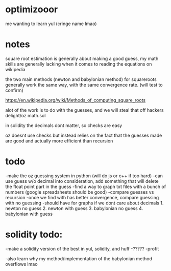 # optimizooor
 me wanting to learn yul (cringe name lmao)

# notes
square root estimation is generally about making a good guess, 
my math skills are generally lacking when it comes to reading the equations on wikipedia



the two main methods (newton and babylonian method) for squareroots
generally work the same way, with the same convergence rate. (will test to confirm)

https://en.wikipedia.org/wiki/Methods_of_computing_square_roots

alot of the work is to do with the guesses, and we will steal that off
hackers delight/oz math.sol

in solidity the decimals dont matter, so checks are easy

oz doesnt use checks but instead relies on the fact that the guesses made are good
and actually more efficient than recursion

# todo
-make the oz guessing system in python (will do js or c++ if too hard)
-can use guess w/o decimal into consideration, add something that will delete the float point part in the guess
-find a way to graph txt files with a bunch of numbers (google spreadsheets should be good)
-compare guesses vs recursion
-once we find with has better convergence, compare guessing with no guessing
-should have for graphs if we dont care about decimals
    1. newton no guess
    2. newton with guess
    3. babylonian no guess
    4. babylonian with guess

# solidity todo:
-make a solidity version of the best in yul, solidity, and huff
-?????
-profit

-also learn why my method/implementation of the babylonian method overflows lmao